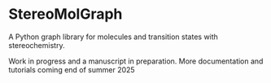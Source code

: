 # StereoMolGraph

A Python graph library for molecules and transition states with stereochemistry.

Work in progress and a manuscript in preparation.
More documentation and tutorials coming end of summer 2025